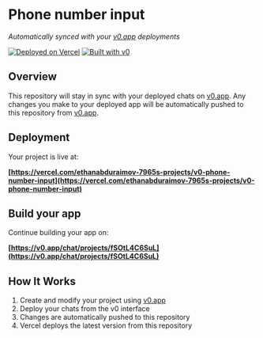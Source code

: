 # Phone number input

*Automatically synced with your [v0.app](https://v0.app) deployments*

[![Deployed on Vercel](https://img.shields.io/badge/Deployed%20on-Vercel-black?style=for-the-badge&logo=vercel)](https://vercel.com/ethanabduraimov-7965s-projects/v0-phone-number-input)
[![Built with v0](https://img.shields.io/badge/Built%20with-v0.app-black?style=for-the-badge)](https://v0.app/chat/projects/fSOtL4C6SuL)

## Overview

This repository will stay in sync with your deployed chats on [v0.app](https://v0.app).
Any changes you make to your deployed app will be automatically pushed to this repository from [v0.app](https://v0.app).

## Deployment

Your project is live at:

**[https://vercel.com/ethanabduraimov-7965s-projects/v0-phone-number-input](https://vercel.com/ethanabduraimov-7965s-projects/v0-phone-number-input)**

## Build your app

Continue building your app on:

**[https://v0.app/chat/projects/fSOtL4C6SuL](https://v0.app/chat/projects/fSOtL4C6SuL)**

## How It Works

1. Create and modify your project using [v0.app](https://v0.app)
2. Deploy your chats from the v0 interface
3. Changes are automatically pushed to this repository
4. Vercel deploys the latest version from this repository

